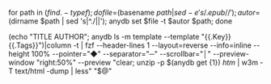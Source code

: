 for path in $(find . -type f); do file=$(basename $path | sed -e 's/.epub//'); autor=$(dirname $path | sed 's|^./||'); anydb set $file -t $autor $path; done

(echo "TITLE AUTHOR"; anydb ls -m template --template "{{.Key}} {{.Tags}}")|column -t | fzf --header-lines 1 --layout=reverse --info=inline --height 100% --pointer="◆" --separator="─" --scrollbar="│" --preview-window "right:50%" --preview "clear; unzip -p \$(anydb get {1}) *htm* | w3m -T text/html -dump | less"  "$@"
